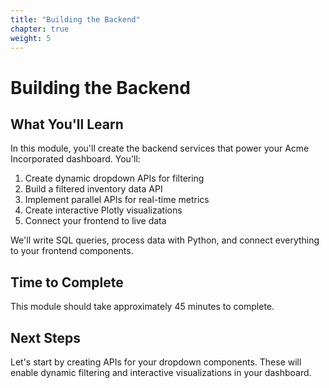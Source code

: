 ```yaml
---
title: "Building the Backend"
chapter: true
weight: 5
---
```


# Building the Backend

## What You'll Learn

In this module, you'll create the backend services that power your Acme Incorporated dashboard. You'll:

1. Create dynamic dropdown APIs for filtering
2. Build a filtered inventory data API
3. Implement parallel APIs for real-time metrics
4. Create interactive Plotly visualizations
5. Connect your frontend to live data

We'll write SQL queries, process data with Python, and connect everything to your frontend components.

## Time to Complete

This module should take approximately 45 minutes to complete.

## Next Steps

Let's start by creating APIs for your dropdown components. These will enable dynamic filtering and interactive visualizations in your dashboard.
